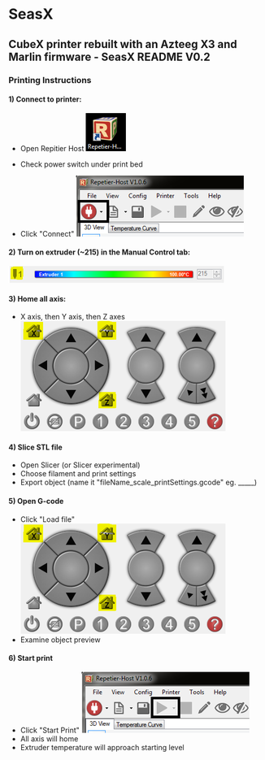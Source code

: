 
# SeasX
CubeX printer rebuilt with an Azteeg X3 and Marlin firmware - SeasX README V0.2
----------------


### Printing Instructions

#### 1) Connect to printer:

* Open Repitier Host ![alt tag](https://github.com/damonmcc/SeasX/blob/master/pictures/Icon.PNG)

* Check power switch under print bed

* Click "Connect" ![alt tag](https://github.com/damonmcc/SeasX/blob/master/pictures/Power.PNG)


#### 2) Turn on extruder (~215) in the Manual Control tab:
  ![alt tag](https://github.com/damonmcc/SeasX/blob/master/pictures/ExtruderTemp2.PNG)


#### 3) Home all axis:

* X axis, then Y axis, then Z axes ![alt tag](https://github.com/damonmcc/SeasX/blob/master/pictures/AxisHome.PNG)

#### 4) Slice STL file
* Open Slicer (or Slicer experimental)
* Choose filament and print settings
* Export object (name it "fileName_scale_printSettings.gcode" eg. _____)

#### 5) Open G-code
* Click "Load file" ![alt tag](https://github.com/damonmcc/SeasX/blob/master/pictures/AxisHome.PNG)
* Examine object preview

#### 6) Start print
* Click "Start Print" ![alt tag](https://github.com/damonmcc/SeasX/blob/master/pictures/StartPrint.PNG)
* All axis will home
* Extruder temperature will approach starting level
	
	
